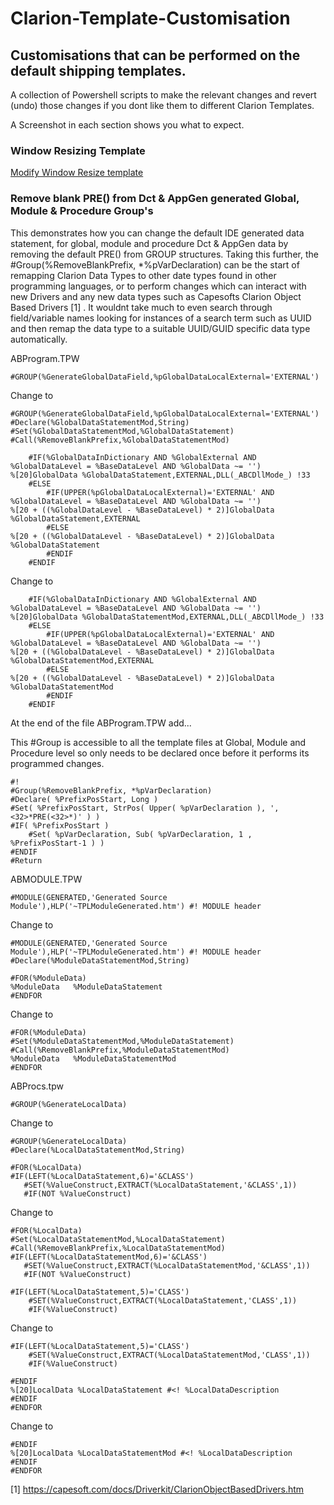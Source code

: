 # Clarion-Template-Customisation

## Customisations that can be performed on the default shipping templates.

A collection of Powershell scripts to make the relevant changes and revert (undo) those changes if you dont like them to different Clarion Templates.

A Screenshot in each section shows you what to expect.
 
 
### Window Resizing Template


[Modify Window Resize template](Resize%20Template.md)


### Remove blank PRE() from Dct & AppGen generated Global, Module & Procedure Group's

This demonstrates how you can change the default IDE generated data statement, for global, module and procedure Dct & AppGen data by removing the default PRE() from GROUP structures. Taking this further, the #Group(%RemoveBlankPrefix, \*%pVarDeclaration) can be the start of remapping Clarion Data Types to other date types found in other programming languages, or to perform changes which can interact with new Drivers and any new data types such as Capesofts Clarion Object Based Drivers [1] . It wouldnt take much to even search through field/variable names looking for instances of a search term such as UUID and then remap the data type to a suitable UUID/GUID specific data type automatically.
 

ABProgram.TPW
```
#GROUP(%GenerateGlobalDataField,%pGlobalDataLocalExternal='EXTERNAL')
```

Change to
```
#GROUP(%GenerateGlobalDataField,%pGlobalDataLocalExternal='EXTERNAL')
#Declare(%GlobalDataStatementMod,String)
#Set(%GlobalDataStatementMod,%GlobalDataStatement)
#Call(%RemoveBlankPrefix,%GlobalDataStatementMod)
```

```
    #IF(%GlobalDataInDictionary AND %GlobalExternal AND %GlobalDataLevel = %BaseDataLevel AND %GlobalData ~= '')
%[20]GlobalData %GlobalDataStatement,EXTERNAL,DLL(_ABCDllMode_) !33
    #ELSE
        #IF(UPPER(%pGlobalDataLocalExternal)='EXTERNAL' AND %GlobalDataLevel = %BaseDataLevel AND %GlobalData ~= '')
%[20 + ((%GlobalDataLevel - %BaseDataLevel) * 2)]GlobalData %GlobalDataStatement,EXTERNAL
        #ELSE
%[20 + ((%GlobalDataLevel - %BaseDataLevel) * 2)]GlobalData %GlobalDataStatement
        #ENDIF
    #ENDIF
```

Change to
```
    #IF(%GlobalDataInDictionary AND %GlobalExternal AND %GlobalDataLevel = %BaseDataLevel AND %GlobalData ~= '')
%[20]GlobalData %GlobalDataStatementMod,EXTERNAL,DLL(_ABCDllMode_) !33
    #ELSE
        #IF(UPPER(%pGlobalDataLocalExternal)='EXTERNAL' AND %GlobalDataLevel = %BaseDataLevel AND %GlobalData ~= '')
%[20 + ((%GlobalDataLevel - %BaseDataLevel) * 2)]GlobalData %GlobalDataStatementMod,EXTERNAL
        #ELSE
%[20 + ((%GlobalDataLevel - %BaseDataLevel) * 2)]GlobalData %GlobalDataStatementMod
        #ENDIF
    #ENDIF
```

At the end of the file ABProgram.TPW add...

This #Group is accessible to all the template files at Global, Module and Procedure level so only needs to be declared once before it performs its programmed changes.
```
#!
#Group(%RemoveBlankPrefix, *%pVarDeclaration)
#Declare( %PrefixPosStart, Long )
#Set( %PrefixPosStart, StrPos( Upper( %pVarDeclaration ), ',<32>*PRE(<32>*)' ) )
#IF( %PrefixPosStart )																	
	#Set( %pVarDeclaration, Sub( %pVarDeclaration, 1 , %PrefixPosStart-1 ) ) 
#ENDIF
#Return
```

ABMODULE.TPW

```
#MODULE(GENERATED,'Generated Source Module'),HLP('~TPLModuleGenerated.htm') #! MODULE header
```

Change to
```
#MODULE(GENERATED,'Generated Source Module'),HLP('~TPLModuleGenerated.htm') #! MODULE header
#Declare(%ModuleDataStatementMod,String)
```

```
#FOR(%ModuleData)
%ModuleData   %ModuleDataStatement
#ENDFOR
```

Change to
```
#FOR(%ModuleData)
#Set(%ModuleDataStatementMod,%ModuleDataStatement)
#Call(%RemoveBlankPrefix,%ModuleDataStatementMod)
%ModuleData   %ModuleDataStatementMod
#ENDFOR
```


ABProcs.tpw

```
#GROUP(%GenerateLocalData)
```

Change to
```
#GROUP(%GenerateLocalData)
#Declare(%LocalDataStatementMod,String)
```
```
#FOR(%LocalData)
#IF(LEFT(%LocalDataStatement,6)='&CLASS')
   #SET(%ValueConstruct,EXTRACT(%LocalDataStatement,'&CLASS',1))
   #IF(NOT %ValueConstruct)
```

Change to
```
#FOR(%LocalData)
#Set(%LocalDataStatementMod,%LocalDataStatement)
#Call(%RemoveBlankPrefix,%LocalDataStatementMod)
#IF(LEFT(%LocalDataStatementMod,6)='&CLASS')
   #SET(%ValueConstruct,EXTRACT(%LocalDataStatementMod,'&CLASS',1))
   #IF(NOT %ValueConstruct)
```

```
#IF(LEFT(%LocalDataStatement,5)='CLASS')
    #SET(%ValueConstruct,EXTRACT(%LocalDataStatement,'CLASS',1))
    #IF(%ValueConstruct)
```

Change to
```
#IF(LEFT(%LocalDataStatement,5)='CLASS')
    #SET(%ValueConstruct,EXTRACT(%LocalDataStatementMod,'CLASS',1))
    #IF(%ValueConstruct)
```

```
#ENDIF
%[20]LocalData %LocalDataStatement #<! %LocalDataDescription
#ENDIF
#ENDFOR
```

Change to
```
#ENDIF
%[20]LocalData %LocalDataStatementMod #<! %LocalDataDescription
#ENDIF
#ENDFOR
```

[1] https://capesoft.com/docs/Driverkit/ClarionObjectBasedDrivers.htm